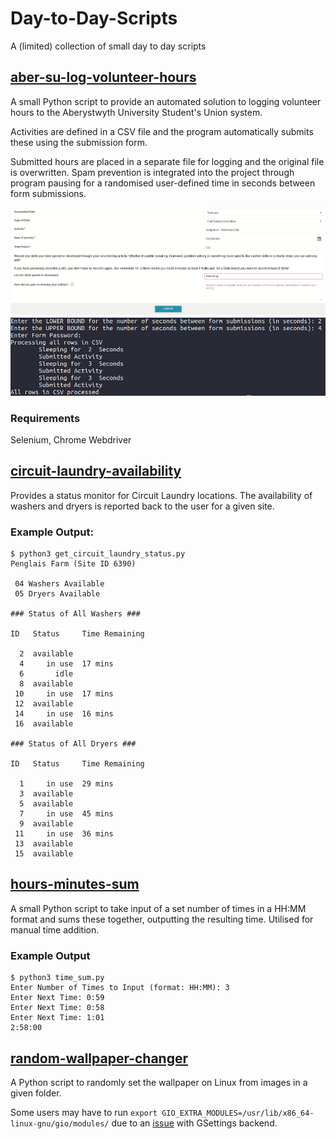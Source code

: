 # Day-to-Day-Scripts
A (limited) collection of small day to day scripts

## [aber-su-log-volunteer-hours](/aber-su-log-volunteer-hours/log_hours.py)
A small Python script to provide an automated solution to logging volunteer hours to the Aberystwyth University Student's Union system. 

Activities are defined in a CSV file and the program automatically submits these using the submission form.

Submitted hours are placed in a separate file for logging and the original file is overwritten. Spam prevention is integrated into the project through program pausing for a randomised user-defined time in seconds between form submissions.

![](aber-su-log-volunteer-hours/log_hours_in_use.gif)
![](aber-su-log-volunteer-hours/log_hours_in_use_terminal.png)

### Requirements
Selenium, Chrome Webdriver

## [circuit-laundry-availability](/circuit-laundry-availability/get_circuit_laundry_status.py)

Provides a status monitor for Circuit Laundry locations. The availability of washers and dryers is reported back to the user for a given site.

### Example Output:
```
$ python3 get_circuit_laundry_status.py 
Penglais Farm (Site ID 6390)

 04 Washers Available 
 05 Dryers Available 

### Status of All Washers ###

ID 	 Status    	Time Remaining

  2	 available	
  4	    in use	17 mins
  6	      idle	
  8	 available	
 10	    in use	17 mins
 12	 available	
 14	    in use	16 mins
 16	 available	

### Status of All Dryers ###

ID 	 Status    	Time Remaining

  1	    in use	29 mins
  3	 available	
  5	 available	
  7	    in use	45 mins
  9	 available	
 11	    in use	36 mins
 13	 available	
 15	 available	
```

## [hours-minutes-sum](/hours-minutes-sum/time_sum.py)
A small Python script to take input of a set number of times in a HH:MM format and sums these together, outputting the resulting time. Utilised for manual time addition.

### Example Output
```
$ python3 time_sum.py
Enter Number of Times to Input (format: HH:MM): 3
Enter Next Time: 0:59
Enter Next Time: 0:58
Enter Next Time: 1:01
2:58:00
```

## [random-wallpaper-changer](/random-wallpaper-changer/random_wallpaper.py)
A Python script to randomly set the wallpaper on Linux from images in a given folder.

Some users may have to run `export GIO_EXTRA_MODULES=/usr/lib/x86_64-linux-gnu/gio/modules/` due to an [issue](https://github.com/conda-forge/glib-feedstock/issues/19) with GSettings backend.
